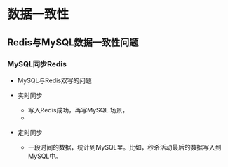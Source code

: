 # 数据一致性

## Redis与MySQL数据一致性问题

### MySQL同步Redis
- MySQL与Redis双写的问题
- 实时同步
    - 写入Redis成功，再写MySQL.场景，
    - 

- 定时同步
    - 一段时间的数据，统计到MySQL里。比如，秒杀活动最后的数据写入到MySQL中。


# 
